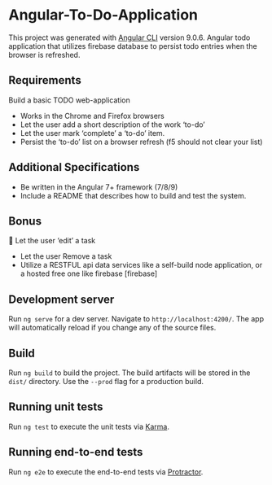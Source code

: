 # Angular-To-Do-Application
This project was generated with [Angular CLI](https://github.com/angular/angular-cli) version 9.0.6. Angular todo application that utilizes firebase database to persist todo entries when the browser is refreshed. 

## Requirements
Build a basic TODO web-application
* Works in the Chrome and Firefox browsers
* Let the user add a short description of the work ‘to-do’
* Let the user mark ‘complete’ a ‘to-do’ item.
* Persist the ‘to-do’ list on a browser refresh (f5 should not clear your list)

## Additional Specifications
* Be written in the Angular 7+ framework (7/8/9)
* Include a README that describes how to build and test the system.

## Bonus
 Let the user ‘edit’ a task 
* Let the user Remove a task
* Utilize a RESTFUL api data services like a self-build node application, or a hosted free one like firebase [firebase]

## Development server

Run `ng serve` for a dev server. Navigate to `http://localhost:4200/`. The app will automatically reload if you change any of the source files.

## Build

Run `ng build` to build the project. The build artifacts will be stored in the `dist/` directory. Use the `--prod` flag for a production build.

## Running unit tests

Run `ng test` to execute the unit tests via [Karma](https://karma-runner.github.io).

## Running end-to-end tests

Run `ng e2e` to execute the end-to-end tests via [Protractor](http://www.protractortest.org/).